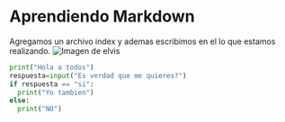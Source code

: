 # Aprendiendo Markdown 
Agregamos un archivo index y ademas escribimos en el lo que estamos realizando.
![Imagen de elvis](https://tse4.mm.bing.net/th/id/OIP.G2grBbRU-qeSzpEQwF-xfwHaEo?cb=12&rs=1&pid=ImgDetMain&o=7&rm=3)
``` python
print("Hola a todos")
respuesta=input("Es verdad que me quieres?")
if respuesta == "si":
  print("Yo tambien")
else:
  print("NO")
```



